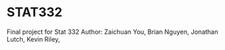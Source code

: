 # STAT332
Final project for Stat 332
Author: Zaichuan You, Brian Nguyen, Jonathan Lutch, Kevin Riley,